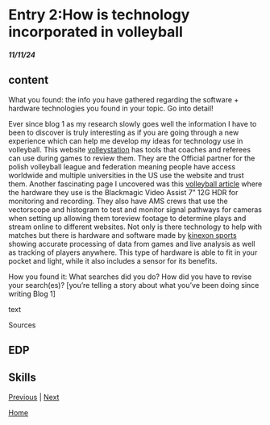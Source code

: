 # Entry 2:How is technology incorporated in volleyball
##### 11/11/24

<h2>content</h2>
<!-- 2 paragraphs minimum-->
What you found: the info you have gathered regarding the software + hardware technologies you found in your topic. Go into detail! 
<p>Ever since blog 1 as my research slowly goes well the information I have to been to discover is truly interesting as if you are going through a new experience which can help me develop my ideas for technology use in volleyball. This website 
 <a href="https://volleystation.com/">volleystation</a> has tools that coaches and referees can use during games to review them. They are the Official partner for the polish volleyball league and federation meaning people have access worldwide and multiple universities in the US use the website and trust them. Another fascinating page I uncovered was this 
   <a href="https://www.sportsvideo.org/2023/05/08/italian-womens-professional-volleyball-league-broadcast-powered-by-blackmagic-design/">volleyball article</a> where the hardware they use is the Blackmagic Video Assist 7” 12G HDR for monitoring and recording.
They also have AMS crews that use the vectorscope and histogram to test and monitor signal pathways for cameras when setting up allowing them toreview footage to determine plays and stream online to different websites. Not only is there technology to help with matches but there is hardware and software made by <a href="https://kinexon-sports.com/products/perform-imu/">kinexon sports</a> showing accurate processing of data from games and live analysis as well as tracking of players anywhere. This type of hardware is able to fit in your pocket and light, while it also includes a sensor for its benefits.

</p>

How you found it: What searches did you do? How did you have to revise your search(es)?
[you’re telling a story about what you’ve been doing since writing Blog 1]
<p> text</p>
Sources
<h2>EDP</h2>
<!-- 1 paragraph is fine-->



<h2>Skills</h2>


<!-- 2 paragraphs minimum-->

[Previous](entry01.md) | [Next](entry03.md)

[Home](../README.md)
